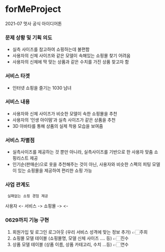 # forMeProject
2021-07 멋사 공식 아이디어톤 


### 문제 상황 및 기획 의도
-	실측 사이즈를 참고하여 쇼핑하는데 불편함
-	사용자의 신체 사이즈와 같은 모델이 속해있는 쇼핑몰 찾기 어려움
-	사용자의 신체에 딱 맞는 상품과 같은 수치를 가진 상품 찾고자 함

### 서비스 타겟
- 인터넷 쇼핑을 즐기는 1030 남녀

### 서비스 내용
-	사용자와 신체 사이즈가 비슷한 모델이 속한 쇼핑몰을 추천
-	사용자의 ‘인생 아이템’과 실측 사이즈가 같은 상품을 추천
-	3D 아바타를 통해 상품의 실제 착용 모습을 보여줌

### 서비스 차별점
- 실측사이즈를 제공하는 것 뿐만 아니라, 실측사이즈를 기반으로 한 사용자 맞춤 쇼핑리스트 제공
- 인기순(판매순)으로 옷을 추천해주는 것이 아닌, 사용자와 비슷한 스펙의 피팅 모델이 있는 쇼핑몰을 제공하여 편리한 쇼핑 가능

### 사업 관계도
     실패없는 쇼핑 경험 제공 
사용자 <- 서비스 -> 쇼핑몰
      ->     <-

### 0629까지 기능 구현

1. 회원가입 및 로그인 로그아웃 (우리 서비스 성격에 맞는 정보 추가) 👉🏻주희
2. 쇼핑몰 모델 테이블 (쇼핑몰명, 모델 신체 사이즈 …. 등) 👉🏻진수
3. 상품 모델 테이블 (상품 이름, 상품 카테고리, 수치 …등) 👉🏻연수
